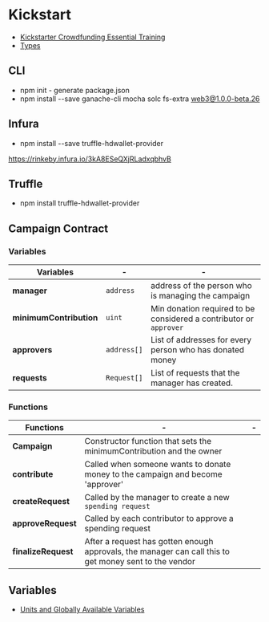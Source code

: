 # Kickstart
* [Kickstarter Crowdfunding Essential Training](https://www.linkedin.com/learning/kickstarter-crowdfunding-essential-training)
* [Types](http://solidity.readthedocs.io/en/v0.4.24/types.html)
## CLI
* npm init - generate package.json
* npm install --save ganache-cli mocha solc fs-extra web3@1.0.0-beta.26 

## Infura
* npm install --save truffle-hdwallet-provider

https://rinkeby.infura.io/3kA8ESeQXjRLadxqbhvB

## Truffle
* npm install truffle-hdwallet-provider

## Campaign Contract
### Variables
**Variables** | - | - 
--- | --- | ---
**manager** | `address` | address of the person who is managing the campaign
**minimumContribution** | `uint` | Min donation required to be considered a contributor or `approver`
**approvers** | `address[]` | List of addresses for every person who has donated money
**requests** | `Request[]` | List of requests that the manager has created.

### Functions
Functions | - | -
--- | --- | ---
**Campaign** | Constructor function that sets the minimumContribution and the owner
**contribute** | Called when someone wants to donate money to the campaign and become 'approver'
**createRequest** | Called by the manager to create a new `spending request`
**approveRequest** | Called by each contributor to approve a spending request
**finalizeRequest** | After a request has gotten enough approvals, the manager can call this to get money sent to the vendor

## Variables
* [Units and Globally Available Variables](http://solidity.readthedocs.io/en/v0.4.24/units-and-global-variables.html)
